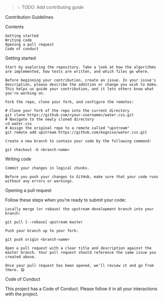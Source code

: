 > 💡 TODO: Add contributing guide

Contribution Guidelines

Contents

    Getting started
    Writing code
    Opening a pull request
    Code of conduct

Getting started

    Start by exploring the repository. Take a look at how the algorithms are implemented, how tests are written, and which files go where.

    Before beginning your contribution, create an issue. In your issue's description, please describe the addition or change you wish to make. This helps us guide your contribution, and it lets others know what you're working on.

    Fork the repo, clone your fork, and configure the remotes:

    # Clone your fork of the repo into the current directory
    git clone https://github.com/<your-username>/water.css.git
    # Navigate to the newly cloned directory
    cd water.css
    # Assign the original repo to a remote called "upstream"
    git remote add upstream https://github.com/kognise/water.css.git

    Create a new branch to contain your code by the following command:

    git checkout -b <branch-name>

Writing code

    Commit your changes in logical chunks.

    Before you push your changes to GitHub, make sure that your code runs without any errors or warnings.

Opening a pull request

Follow these steps when you're ready to submit your code:

    Locally merge (or rebase) the upstream development branch into your branch:

    git pull [--rebase] upstream master

    Push your branch up to your fork:

    git push origin <branch-name>

    Open a pull request with a clear title and description against the master branch. Your pull request should reference the same issue you created above.

    Once your pull request has been opened, we'll review it and go from there. 😄

Code of Conduct

This project has a Code of Conduct. Please follow it in all your interactions with the project.